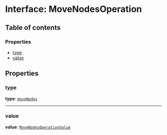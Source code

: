 # Interface: MoveNodesOperation

## Table of contents

### Properties

* [type](/en/auto-docs/editor/interfaces/MoveNodesOperation.md#type)
* [value](/en/auto-docs/editor/interfaces/MoveNodesOperation.md#value)

## Properties

### type

**type**: [`moveNodes`](/en/auto-docs/editor/enums/OperationType.md#movenodes)

***

### value

**value**: [`MoveNodesOperationValue`](/en/auto-docs/editor/interfaces/MoveNodesOperationValue.md)
